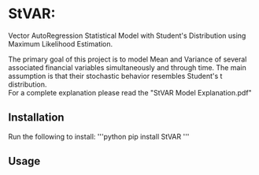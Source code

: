 # StVAR: 

Vector AutoRegression Statistical Model with Student's Distribution using Maximum Likelihood Estimation.

The primary goal of this project is to model Mean and Variance of several associated financial variables simultaneously and through time. The main assumption is that their stochastic behavior resembles Student's t distribution.  
For a complete explanation please read the "StVAR Model Explanation.pdf"

## Installation
Run the following to install:
'''python
pip install StVAR
'''

## Usage
